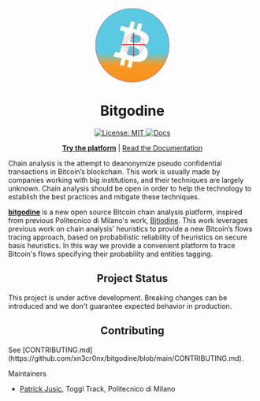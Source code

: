 <h1 align="center">
  <img src="./assets/bitgodine_finder.png" width="150" height="auto" alt="logo">
  <br /><br />
  Bitgodine
</h1>

<!-- [![Bitgodine](./assets/bitgodine_finder.png)](https://bitgodine.com) -->

<p align="center">
  <a aria-label="bitgodine is free to use" href="https://github.com/xn3cr0nx/bitgodine/blob/master/LICENSE" target="_blank">
    <img alt="License: MIT" src="https://img.shields.io/badge/License-MIT-success.svg?style=flat-square&color=33CC12" target="_blank" />
  </a>
  <a aria-label="Go Reference" href="https://pkg.go.dev/github.com/btcsuite/btcutil" target="_blank">
      <img alt="Docs" src="https://pkg.go.dev/badge/github.com/btcsuite/btcutil.svg" />
  </a>
</p>

<p align="center">
  <a aria-label="try expo" href="https://app.bitgodine.com"><b>Try the platform</b></a>
 |
  <a aria-label="bitgodine documentation" href="https://docs.bitgodine.com">Read the Documentation</a>
</p>

Chain analysis is the attempt to deanonymize pseudo confidential transactions in Bitcoin’s blockchain. This work is usually made by companies working with big institutions, and their techniques are largely unknown. Chain analysis should be open in order to help the technology to establish the best practices and mitigate these techniques.

[**bitgodine**](https://github.com/xn3cr0nx/bitgodine) is a new open source Bitcoin chain analysis platform, inspired from previous Politecnico di Milano's work, [Bitiodine](https://github.com/mikispag/bitiodine).
This work leverages previous work on chain analysis' heuristics to provide a new Bitcoin’s flows tracing approach, based on probabilistic reliability of heuristics on secure basis heuristics.
In this way we provide a convenient platform to trace Bitcoin's flows specifying their probability and entities tagging.

<h2 align="center">
  Project Status
</h2>

This project is under active development. Breaking changes can be introduced and we don't guarantee expected behavior in production.


<h2 align="center">
  Contributing
</h2>

<p>
See [CONTRIBUTING.md](https://github.com/xn3cr0nx/bitgodine/blob/main/CONTRIBUTING.md).

Maintainers

- [Patrick Jusic](github.com/xn3cr0nx), Toggl Track, Politecnico di Milano
</p>

